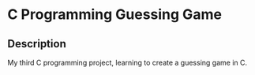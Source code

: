 # C Programming Guessing Game

## Description
My third C programming project, learning to create a guessing game in C.
